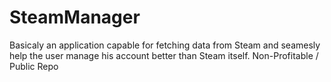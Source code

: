# SteamManager
Basicaly an application capable for fetching data from Steam and seamesly help the user manage his account better than Steam itself.
Non-Profitable / Public Repo
